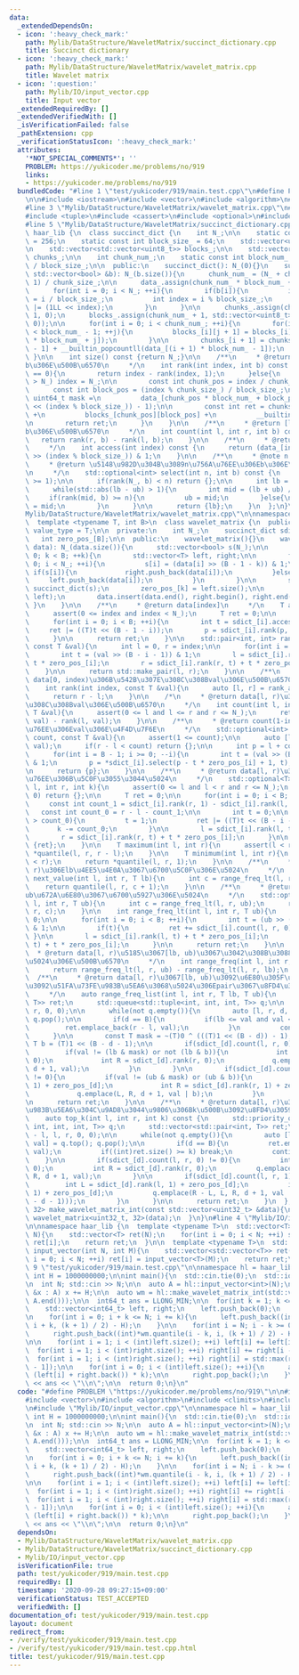 ```yaml
---
data:
  _extendedDependsOn:
  - icon: ':heavy_check_mark:'
    path: Mylib/DataStructure/WaveletMatrix/succinct_dictionary.cpp
    title: Succinct dictionary
  - icon: ':heavy_check_mark:'
    path: Mylib/DataStructure/WaveletMatrix/wavelet_matrix.cpp
    title: Wavelet matrix
  - icon: ':question:'
    path: Mylib/IO/input_vector.cpp
    title: Input vector
  _extendedRequiredBy: []
  _extendedVerifiedWith: []
  _isVerificationFailed: false
  _pathExtension: cpp
  _verificationStatusIcon: ':heavy_check_mark:'
  attributes:
    '*NOT_SPECIAL_COMMENTS*': ''
    PROBLEM: https://yukicoder.me/problems/no/919
    links:
    - https://yukicoder.me/problems/no/919
  bundledCode: "#line 1 \"test/yukicoder/919/main.test.cpp\"\n#define PROBLEM \"https://yukicoder.me/problems/no/919\"\
    \n\n#include <iostream>\n#include <vector>\n#include <algorithm>\n#include <climits>\n\
    #line 3 \"Mylib/DataStructure/WaveletMatrix/wavelet_matrix.cpp\"\n#include <utility>\n\
    #include <tuple>\n#include <cassert>\n#include <optional>\n#include <queue>\n\
    #line 5 \"Mylib/DataStructure/WaveletMatrix/succinct_dictionary.cpp\"\n\nnamespace\
    \ haar_lib {\n  class succinct_dict {\n    int N_;\n\n    static const int chunk_size_\
    \ = 256;\n    static const int block_size_ = 64;\n    std::vector<uint64_t> data_;\n\
    \n    std::vector<std::vector<uint8_t>> blocks_;\n\n    std::vector<uint32_t>\
    \ chunks_;\n\n    int chunk_num_;\n    static const int block_num_ = chunk_size_\
    \ / block_size_;\n\n  public:\n    succinct_dict(): N_(0){}\n    succinct_dict(const\
    \ std::vector<bool> &b): N_(b.size()){\n      chunk_num_ = (N_ + chunk_size_ -\
    \ 1) / chunk_size_;\n\n      data_.assign(chunk_num_ * block_num_ + 1, 0);\n\n\
    \      for(int i = 0; i < N_; ++i){\n        if(b[i]){\n          int block_index\
    \ = i / block_size_;\n          int index = i % block_size_;\n          data_[block_index]\
    \ |= (1LL << index);\n        }\n      }\n\n      chunks_.assign(chunk_num_ +\
    \ 1, 0);\n      blocks_.assign(chunk_num_ + 1, std::vector<uint8_t>(block_num_,\
    \ 0));\n\n      for(int i = 0; i < chunk_num_; ++i){\n        for(int j = 0; j\
    \ < block_num_ - 1; ++j){\n          blocks_[i][j + 1] = blocks_[i][j] + __builtin_popcountll(data_[i\
    \ * block_num_ + j]);\n        }\n\n        chunks_[i + 1] = chunks_[i] + blocks_[i][block_num_\
    \ - 1] + __builtin_popcountll(data_[(i + 1) * block_num_ - 1]);\n      }\n   \
    \ }\n\n    int size() const {return N_;}\n\n    /**\n     * @return [0, index)\u306E\
    b\u306E\u500B\u6570\n     */\n    int rank(int index, int b) const {\n      if(b\
    \ == 0){\n        return index - rank(index, 1);\n      }else{\n        if(index\
    \ > N_) index = N_;\n\n        const int chunk_pos = index / chunk_size_;\n  \
    \      const int block_pos = (index % chunk_size_) / block_size_;\n\n        const\
    \ uint64_t mask =\n          data_[chunk_pos * block_num_ + block_pos] & ((1LL\
    \ << (index % block_size_)) - 1);\n\n        const int ret = chunks_[chunk_pos]\
    \ +\n          blocks_[chunk_pos][block_pos] +\n          __builtin_popcountll(mask);\n\
    \n        return ret;\n      }\n    }\n\n    /**\n     * @return [l, r)\u306E\
    b\u306E\u500B\u6570\n     */\n    int count(int l, int r, int b) const {\n   \
    \   return rank(r, b) - rank(l, b);\n    }\n\n    /**\n     * @return b[index]\n\
    \     */\n    int access(int index) const {\n      return (data_[index / block_size_]\
    \ >> (index % block_size_)) & 1;\n    }\n\n    /**\n     * @note n in [1, N]\n\
    \     * @return \u5148\u982D\u304B\u3089n\u756A\u76EE\u306Eb\u306E\u4F4D\u7F6E\
    \n     */\n    std::optional<int> select(int n, int b) const {\n      assert(n\
    \ >= 1);\n\n      if(rank(N_, b) < n) return {};\n\n      int lb = -1, ub = N_;\n\
    \      while(std::abs(lb - ub) > 1){\n        int mid = (lb + ub) / 2;\n\n   \
    \     if(rank(mid, b) >= n){\n          ub = mid;\n        }else{\n          lb\
    \ = mid;\n        }\n      }\n\n      return {lb};\n    }\n  };\n}\n#line 9 \"\
    Mylib/DataStructure/WaveletMatrix/wavelet_matrix.cpp\"\n\nnamespace haar_lib {\n\
    \  template <typename T, int B>\n  class wavelet_matrix {\n  public:\n    using\
    \ value_type = T;\n\n  private:\n    int N_;\n    succinct_dict sdict_[B];\n \
    \   int zero_pos_[B];\n\n  public:\n    wavelet_matrix(){}\n    wavelet_matrix(std::vector<T>\
    \ data): N_(data.size()){\n      std::vector<bool> s(N_);\n\n      for(int k =\
    \ 0; k < B; ++k){\n        std::vector<T> left, right;\n\n        for(int i =\
    \ 0; i < N_; ++i){\n          s[i] = (data[i] >> (B - 1 - k)) & 1;\n         \
    \ if(s[i]){\n            right.push_back(data[i]);\n          }else{\n       \
    \     left.push_back(data[i]);\n          }\n        }\n\n        sdict_[k] =\
    \ succinct_dict(s);\n        zero_pos_[k] = left.size();\n\n        std::swap(data,\
    \ left);\n        data.insert(data.end(), right.begin(), right.end());\n     \
    \ }\n    }\n\n    /**\n     * @return data[index]\n     */\n    T access(int index){\n\
    \      assert(0 <= index and index < N_);\n      T ret = 0;\n\n      int p = index;\n\
    \      for(int i = 0; i < B; ++i){\n        int t = sdict_[i].access(p);\n   \
    \     ret |= ((T)t << (B - 1 - i));\n        p = sdict_[i].rank(p, t) + t * zero_pos_[i];\n\
    \      }\n\n      return ret;\n    }\n\n    std::pair<int, int> rank_aux(int index,\
    \ const T &val){\n      int l = 0, r = index;\n\n      for(int i = 0; i < B; ++i){\n\
    \        int t = (val >> (B - i - 1)) & 1;\n        l = sdict_[i].rank(l, t) +\
    \ t * zero_pos_[i];\n        r = sdict_[i].rank(r, t) + t * zero_pos_[i];\n  \
    \    }\n\n      return std::make_pair(l, r);\n    }\n\n    /**\n     * @return\
    \ data[0, index)\u306B\u542B\u307E\u308C\u308Bval\u306E\u500B\u6570\n     */\n\
    \    int rank(int index, const T &val){\n      auto [l, r] = rank_aux(index, val);\n\
    \      return r - l;\n    }\n\n    /*\n     * @return data[l, r)\u306B\u542B\u307E\
    \u308C\u308Bval\u306E\u500B\u6570\n     */\n    int count(int l, int r, const\
    \ T &val){\n      assert(0 <= l and l <= r and r <= N_);\n      return rank(r,\
    \ val) - rank(l, val);\n    }\n\n    /**\n     * @return count(1-indexed)\u756A\
    \u76EE\u306Eval\u306E\u4F4D\u7F6E\n     */\n    std::optional<int> select(int\
    \ count, const T &val){\n      assert(1 <= count);\n\n      auto [l, r] = rank_aux(N_,\
    \ val);\n      if(r - l < count) return {};\n\n      int p = l + count - 1;\n\n\
    \      for(int i = B - 1; i >= 0; --i){\n        int t = (val >> (B - i - 1))\
    \ & 1;\n        p = *sdict_[i].select(p - t * zero_pos_[i] + 1, t);\n      }\n\
    \n      return {p};\n    }\n\n    /**\n     * @return data[l, r)\u3067k(1-index)\u756A\
    \u76EE\u306B\u5C0F\u3055\u3044\u5024\n     */\n    std::optional<T> quantile(int\
    \ l, int r, int k){\n      assert(0 <= l and l < r and r <= N_);\n      if(k ==\
    \ 0) return {};\n\n      T ret = 0;\n\n      for(int i = 0; i < B; ++i){\n   \
    \     const int count_1 = sdict_[i].rank(r, 1) - sdict_[i].rank(l, 1);\n     \
    \   const int count_0 = r - l - count_1;\n\n        int t = 0;\n\n        if(k\
    \ > count_0){\n          t = 1;\n          ret |= ((T)t << (B - i - 1));\n   \
    \       k -= count_0;\n        }\n\n        l = sdict_[i].rank(l, t) + t * zero_pos_[i];\n\
    \        r = sdict_[i].rank(r, t) + t * zero_pos_[i];\n      }\n\n      return\
    \ {ret};\n    }\n\n    T maximum(int l, int r){\n      assert(l < r);\n      return\
    \ *quantile(l, r, r - l);\n    }\n\n    T minimum(int l, int r){\n      assert(l\
    \ < r);\n      return *quantile(l, r, 1);\n    }\n\n    /**\n     * @return data[l,\
    \ r)\u306Elb\u4EE5\u4E0A\u3067\u6700\u5C0F\u306E\u5024\n     */\n    std::optional<T>\
    \ next_value(int l, int r, T lb){\n      int c = range_freq_lt(l, r, lb);\n  \
    \    return quantile(l, r, c + 1);\n    }\n\n    /**\n     * @return data[l, r)\u306E\
    ub\u672A\u6E80\u3067\u6700\u5927\u306E\u5024\n     */\n    std::optional<T> prev_value(int\
    \ l, int r, T ub){\n      int c = range_freq_lt(l, r, ub);\n      return quantile(l,\
    \ r, c);\n    }\n\n    int range_freq_lt(int l, int r, T ub){\n      int ret =\
    \ 0;\n\n      for(int i = 0; i < B; ++i){\n        int t = (ub >> (B - i - 1))\
    \ & 1;\n\n        if(t){\n          ret += sdict_[i].count(l, r, 0);\n       \
    \ }\n\n        l = sdict_[i].rank(l, t) + t * zero_pos_[i];\n        r = sdict_[i].rank(r,\
    \ t) + t * zero_pos_[i];\n      }\n\n      return ret;\n    }\n\n    /**\n   \
    \  * @return data[l, r)\u5185\u3067[lb, ub)\u3067\u3042\u308B\u3088\u3046\u306A\
    \u5024\u306E\u500B\u6570\n     */\n    int range_freq(int l, int r, T lb, T ub){\n\
    \      return range_freq_lt(l, r, ub) - range_freq_lt(l, r, lb);\n    }\n\n  \
    \  /**\n     * @return data[l, r)\u3067[lb, ub)\u3092\u6E80\u305F\u3059\u3082\u306E\
    \u3092\u51FA\u73FE\u983B\u5EA6\u3068\u5024\u306Epair\u3067\u8FD4\u3059\u3002\n\
    \     */\n    auto range_freq_list(int l, int r, T lb, T ub){\n      std::vector<std::pair<int,\
    \ T>> ret;\n      std::queue<std::tuple<int, int, int, T>> q;\n\n      q.emplace(l,\
    \ r, 0, 0);\n\n      while(not q.empty()){\n        auto [l, r, d, val] = q.front();\
    \ q.pop();\n\n        if(d == B){\n          if(lb <= val and val < ub){\n   \
    \         ret.emplace_back(r - l, val);\n          }\n          continue;\n  \
    \      }\n\n        const T mask = ~(T)0 ^ (((T)1 << (B - d)) - 1);\n        const\
    \ T b = (T)1 << (B - d - 1);\n\n        if(sdict_[d].count(l, r, 0) != 0){\n \
    \         if(val != (lb & mask) or not (lb & b)){\n            int L = sdict_[d].rank(l,\
    \ 0);\n            int R = sdict_[d].rank(r, 0);\n            q.emplace(L, R,\
    \ d + 1, val);\n          }\n        }\n\n        if(sdict_[d].count(l, r, 1)\
    \ != 0){\n          if(val != (ub & mask) or (ub & b)){\n            int L = sdict_[d].rank(l,\
    \ 1) + zero_pos_[d];\n            int R = sdict_[d].rank(r, 1) + zero_pos_[d];\n\
    \            q.emplace(L, R, d + 1, val | b);\n          }\n        }\n      }\n\
    \n      return ret;\n    }\n\n    /**\n     * @return data[l, r)\u3067\u51FA\u73FE\
    \u983B\u5EA6\u304C\u9AD8\u3044\u9806\u306Bk\u500B\u3092\u8FD4\u3059\n     */\n\
    \    auto top_k(int l, int r, int k) const {\n      std::priority_queue<std::tuple<int,\
    \ int, int, int, T>> q;\n      std::vector<std::pair<int, T>> ret;\n\n      q.emplace(r\
    \ - l, l, r, 0, 0);\n\n      while(not q.empty()){\n        auto [len, l, r, d,\
    \ val] = q.top(); q.pop();\n\n        if(d == B){\n          ret.emplace_back(len,\
    \ val);\n          if((int)ret.size() >= k) break;\n          continue;\n    \
    \    }\n\n        if(sdict_[d].count(l, r, 0) != 0){\n          int L = sdict_[d].rank(l,\
    \ 0);\n          int R = sdict_[d].rank(r, 0);\n          q.emplace(R - L, L,\
    \ R, d + 1, val);\n        }\n\n        if(sdict_[d].count(l, r, 1) != 0){\n \
    \         int L = sdict_[d].rank(l, 1) + zero_pos_[d];\n          int R = sdict_[d].rank(r,\
    \ 1) + zero_pos_[d];\n          q.emplace(R - L, L, R, d + 1, val | ((T)1 << (B\
    \ - d - 1)));\n        }\n      }\n\n      return ret;\n    }\n  };\n\n  wavelet_matrix<uint32_t,\
    \ 32> make_wavelet_matrix_int(const std::vector<uint32_t> &data){\n    return\
    \ wavelet_matrix<uint32_t, 32>(data);\n  }\n}\n#line 4 \"Mylib/IO/input_vector.cpp\"\
    \n\nnamespace haar_lib {\n  template <typename T>\n  std::vector<T> input_vector(int\
    \ N){\n    std::vector<T> ret(N);\n    for(int i = 0; i < N; ++i) std::cin >>\
    \ ret[i];\n    return ret;\n  }\n\n  template <typename T>\n  std::vector<std::vector<T>>\
    \ input_vector(int N, int M){\n    std::vector<std::vector<T>> ret(N);\n    for(int\
    \ i = 0; i < N; ++i) ret[i] = input_vector<T>(M);\n    return ret;\n  }\n}\n#line\
    \ 9 \"test/yukicoder/919/main.test.cpp\"\n\nnamespace hl = haar_lib;\n\nconst\
    \ int H = 1000000000;\n\nint main(){\n  std::cin.tie(0);\n  std::ios::sync_with_stdio(false);\n\
    \n  int N; std::cin >> N;\n\n  auto A = hl::input_vector<int>(N);\n  for(auto\
    \ &x : A) x += H;\n\n  auto wm = hl::make_wavelet_matrix_int(std::vector<uint32_t>(A.begin(),\
    \ A.end()));\n\n  int64_t ans = LLONG_MIN;\n\n  for(int k = 1; k <= N; ++k){\n\
    \    std::vector<int64_t> left, right;\n    left.push_back(0);\n    right.push_back(0);\n\
    \n    for(int i = 0; i + k <= N; i += k){\n      left.push_back((int)*wm.quantile(i,\
    \ i + k, (k + 1) / 2) - H);\n    }\n\n    for(int i = N; i - k >= 0; i -= k){\n\
    \      right.push_back((int)*wm.quantile(i - k, i, (k + 1) / 2) - H);\n    }\n\
    \n\n    for(int i = 1; i < (int)left.size(); ++i) left[i] += left[i - 1];\n  \
    \  for(int i = 1; i < (int)right.size(); ++i) right[i] += right[i - 1];\n\n  \
    \  for(int i = 1; i < (int)right.size(); ++i) right[i] = std::max(right[i], right[i\
    \ - 1]);\n\n    for(int i = 0; i < (int)left.size(); ++i){\n      ans = std::max(ans,\
    \ (left[i] + right.back()) * k);\n\n      right.pop_back();\n    }\n  }\n\n  std::cout\
    \ << ans << \"\\n\";\n\n  return 0;\n}\n"
  code: "#define PROBLEM \"https://yukicoder.me/problems/no/919\"\n\n#include <iostream>\n\
    #include <vector>\n#include <algorithm>\n#include <climits>\n#include \"Mylib/DataStructure/WaveletMatrix/wavelet_matrix.cpp\"\
    \n#include \"Mylib/IO/input_vector.cpp\"\n\nnamespace hl = haar_lib;\n\nconst\
    \ int H = 1000000000;\n\nint main(){\n  std::cin.tie(0);\n  std::ios::sync_with_stdio(false);\n\
    \n  int N; std::cin >> N;\n\n  auto A = hl::input_vector<int>(N);\n  for(auto\
    \ &x : A) x += H;\n\n  auto wm = hl::make_wavelet_matrix_int(std::vector<uint32_t>(A.begin(),\
    \ A.end()));\n\n  int64_t ans = LLONG_MIN;\n\n  for(int k = 1; k <= N; ++k){\n\
    \    std::vector<int64_t> left, right;\n    left.push_back(0);\n    right.push_back(0);\n\
    \n    for(int i = 0; i + k <= N; i += k){\n      left.push_back((int)*wm.quantile(i,\
    \ i + k, (k + 1) / 2) - H);\n    }\n\n    for(int i = N; i - k >= 0; i -= k){\n\
    \      right.push_back((int)*wm.quantile(i - k, i, (k + 1) / 2) - H);\n    }\n\
    \n\n    for(int i = 1; i < (int)left.size(); ++i) left[i] += left[i - 1];\n  \
    \  for(int i = 1; i < (int)right.size(); ++i) right[i] += right[i - 1];\n\n  \
    \  for(int i = 1; i < (int)right.size(); ++i) right[i] = std::max(right[i], right[i\
    \ - 1]);\n\n    for(int i = 0; i < (int)left.size(); ++i){\n      ans = std::max(ans,\
    \ (left[i] + right.back()) * k);\n\n      right.pop_back();\n    }\n  }\n\n  std::cout\
    \ << ans << \"\\n\";\n\n  return 0;\n}\n"
  dependsOn:
  - Mylib/DataStructure/WaveletMatrix/wavelet_matrix.cpp
  - Mylib/DataStructure/WaveletMatrix/succinct_dictionary.cpp
  - Mylib/IO/input_vector.cpp
  isVerificationFile: true
  path: test/yukicoder/919/main.test.cpp
  requiredBy: []
  timestamp: '2020-09-28 09:27:15+09:00'
  verificationStatus: TEST_ACCEPTED
  verifiedWith: []
documentation_of: test/yukicoder/919/main.test.cpp
layout: document
redirect_from:
- /verify/test/yukicoder/919/main.test.cpp
- /verify/test/yukicoder/919/main.test.cpp.html
title: test/yukicoder/919/main.test.cpp
---
```

